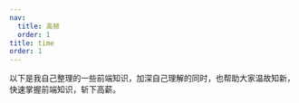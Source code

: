 ```yaml
---
nav:
  title: 高频
  order: 1
title: time
order: 1
---
```


以下是我自己整理的一些前端知识，加深自己理解的同时，也帮助大家温故知新，快速掌握前端知识，斩下高薪。

